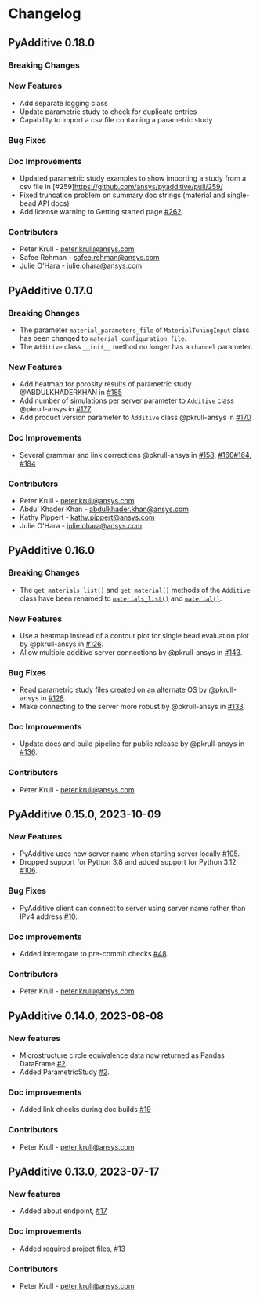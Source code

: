 # Changelog

## PyAdditive 0.18.0

### Breaking Changes

### New Features
* Add separate logging class
* Update parametric study to check for duplicate entries
* Capability to import a csv file containing a parametric study

### Bug Fixes

### Doc Improvements
* Updated parametric study examples to show importing a study from a csv file in [#259]https://github.com/ansys/pyadditive/pull/259/
* Fixed truncation problem on summary doc strings (material and single-bead API docs)
* Add license warning to Getting started page [#262](https://github.com/ansys/pyadditive/issues/262)

### Contributors
* Peter Krull - <peter.krull@ansys.com>
* Safee Rehman - <safee.rehman@ansys.com>
* Julie O'Hara - <julie.ohara@ansys.com>

## PyAdditive 0.17.0

### Breaking Changes

* The parameter `material_parameters_file` of `MaterialTuningInput` class has been changed to  `material_configuration_file`.
* The `Additive` class `__init__` method no longer has a `channel` parameter.

### New Features

* Add heatmap for porosity results of parametric study @ABDULKHADERKHAN in [#185](https://github.com/ansys/pyadditive/pull/185)
* Add number of simulations per server parameter to `Additive` class @pkrull-ansys in [#177](https://github.com/ansys/pyadditive/pull/177)
* Add product version parameter to `Additive` class  @pkrull-ansys in [#170](https://github.com/ansys/pyadditive/pull/170)

### Doc Improvements
* Several grammar and link corrections @pkrull-ansys in [#158](https://github.com/ansys/pyadditive/pull/158), [#160](https://github.com/ansys/pyadditive/pull/160)[#164](https://github.com/ansys/pyadditive/pull/164), [#184](https://github.com/ansys/pyadditive/pull/184)

### Contributors

* Peter Krull - <peter.krull@ansys.com>
* Abdul Khader Khan - <abdulkhader.khan@ansys.com>
* Kathy Pippert - <kathy.pippert@ansys.com>
* Julie O'Hara - <julie.ohara@ansys.com>

## PyAdditive 0.16.0

### Breaking Changes

* The `get_materials_list()` and `get_material()` methods of the `Additive` class have been renamed to [`materials_list()`](https://additive.docs.pyansys.com/version/stable/api/ansys/additive/core/additive/index.html#additive.materials_list) and
[`material()`](https://additive.docs.pyansys.com/version/stable/api/ansys/additive/core/additive/index.html#additive.material).

### New Features

* Use a heatmap instead of a contour plot for single bead evaluation plot by @pkrull-ansys in [#126](https://github.com/ansys/pyadditive/pull/126).
* Allow multiple additive server connections by @pkrull-ansys in [#143](https://github.com/ansys/pyadditive/pull/143).

### Bug Fixes

* Read parametric study files created on an alternate OS by @pkrull-ansys in [#128](https://github.com/ansys/pyadditive/pull/128).
* Make connecting to the server more robust by @pkrull-ansys in [#133](https://github.com/ansys/pyadditive/pull/133).

### Doc Improvements
* Update docs and build pipeline for public release by @pkrull-ansys in [#136](https://github.com/ansys/pyadditive/pull/136).

### Contributors

* Peter Krull - <peter.krull@ansys.com>

## PyAdditive 0.15.0, 2023-10-09

### New Features

* PyAdditive uses new server name when starting server locally [#105](https://github.com/ansys/pyadditive/issues/105).
* Dropped support for Python 3.8 and added support for Python 3.12 [#106](https://github.com/ansys/pyadditive/issues/106).

### Bug Fixes

* PyAdditive client can connect to server using server name rather than IPv4 address [#10](https://github.com/ansys/pyadditive/issues/10).

### Doc improvements

* Added interrogate to pre-commit checks [#48](https://github.com/ansys/pyadditive/issues/48).

### Contributors

* Peter Krull - <peter.krull@ansys.com>


## PyAdditive 0.14.0, 2023-08-08

### New features

* Microstructure circle equivalence data now returned as Pandas DataFrame [#2](https://github.com/ansys/pyadditive/issues/2).
* Added ParametricStudy [#2](https://github.com/ansys/pyadditive/issues/2).

### Doc improvements

* Added link checks during doc builds [#19](https://github.com/ansys/pyadditive/pull/19)

### Contributors

* Peter Krull - <peter.krull@ansys.com>

## PyAdditive 0.13.0, 2023-07-17

<!-- ### Bugs fixed

* Brief description of the bug. Link to the associated issue and pull request -->

### New features

* Added about endpoint, [#17](https://github.com/ansys/pyadditive/pull/17)

### Doc improvements

* Added required project files, [#13](https://github.com/ansys/pyadditive/issues/13)

### Contributors

* Peter Krull - <peter.krull@ansys.com>
